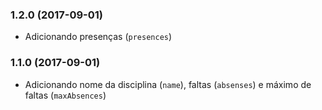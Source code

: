 ### 1.2.0 (2017-09-01)

- Adicionando presenças (`presences`)

### 1.1.0 (2017-09-01)

- Adicionando nome da disciplina (`name`), faltas (`absenses`) e máximo de faltas (`maxAbsences`)
